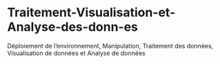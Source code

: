 # Traitement-Visualisation-et-Analyse-des-donn-es
Déploiement de l’environnement, Manipulation, Traitement des données, Visualisation de données et Analyse de données
